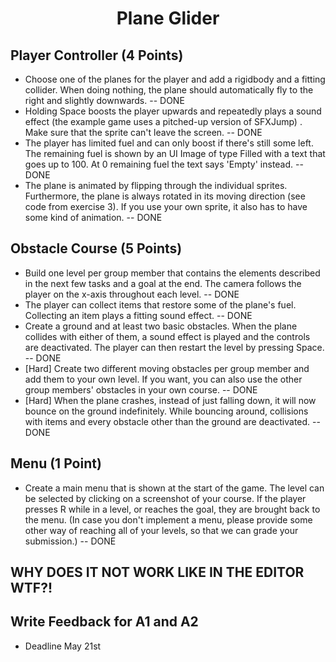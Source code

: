 # <center>Plane Glider


## Player Controller (4 Points)
* Choose one of the planes for the player and add a rigidbody and a fitting collider. When doing nothing, the plane should automatically fly to the right and slightly downwards. -- DONE
* Holding Space boosts the player upwards and repeatedly plays a sound effect (the example game uses a pitched-up version of SFXJump) . Make sure that the sprite can't leave the screen. -- DONE
* The player has limited fuel and can only boost if there's still some left. The remaining fuel is shown by an UI Image of type Filled with a text that goes up to 100. At 0 remaining fuel the text says 'Empty' instead. -- DONE
* The plane is animated by flipping through the individual sprites. Furthermore, the plane is always rotated in its moving direction (see code from exercise 3). If you use your own sprite, it also has to have some kind of animation. -- DONE

## Obstacle Course (5 Points)
* Build one level per group member that contains the elements described in the next few tasks and a goal at the end. The camera follows the player on the x-axis throughout each level. -- DONE
* The player can collect items that restore some of the plane's fuel. Collecting an item plays a fitting sound effect. -- DONE
* Create a ground and at least two basic obstacles. When the plane collides with either of them, a sound effect is played and the controls are deactivated. The player can then restart the level by pressing Space. -- DONE
* [Hard] Create two different moving obstacles per group member and add them to your own level. If you want, you can also use the other group members' obstacles in your own course. -- DONE
* [Hard] When the plane crashes, instead of just falling down, it will now bounce on the ground indefinitely. While bouncing around, collisions with items and every obstacle other than the ground are deactivated. -- DONE

## Menu (1 Point)
* Create a main menu that is shown at the start of the game. The level can be selected by clicking on a screenshot of your course. If the player presses R while in a level, or reaches the goal, they are brought back to the menu.
(In case you don't implement a menu, please provide some other way of reaching all of your levels, so that we can grade your submission.) -- DONE


## WHY DOES IT NOT WORK LIKE IN THE EDITOR WTF?!
## Write Feedback for A1 and A2
* Deadline May 21st